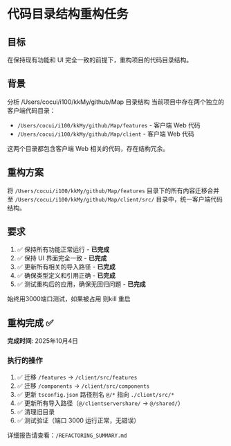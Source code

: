 # 代码目录结构重构任务

## 目标
在保持现有功能和 UI 完全一致的前提下，重构项目的代码目录结构。

## 背景
分析 /Users/cocui/i100/kkMy/github/Map 目录结构
当前项目中存在两个独立的客户端代码目录：
- `/Users/cocui/i100/kkMy/github/Map/features` - 客户端 Web 代码
- `/Users/cocui/i100/kkMy/github/Map/client` - 客户端 Web 代码

这两个目录都包含客户端 Web 相关的代码，存在结构冗余。

## 重构方案
将 `/Users/cocui/i100/kkMy/github/Map/features` 目录下的所有内容迁移合并至 `/Users/cocui/i100/kkMy/github/Map/client/src/` 目录中，统一客户端代码结构。

## 要求
1. ✅ 保持所有功能正常运行 - **已完成**
2. ✅ 保持 UI 界面完全一致 - **已完成**
3. ✅ 更新所有相关的导入路径 - **已完成**
4. ✅ 确保类型定义和引用正确 - **已完成**
5. ✅ 测试重构后的应用，确保无回归问题 - **已完成**

始终用3000端口测试，如果被占用 则kill 重启

## 重构完成 ✅

**完成时间**: 2025年10月4日

### 执行的操作
1. ✅ 迁移 `/features` → `/client/src/features`
2. ✅ 迁移 `/components` → `/client/src/components`
3. ✅ 更新 `tsconfig.json` 路径别名 `@/*` 指向 `./client/src/*`
4. ✅ 更新所有导入路径（`@/clientservershare/` → `@/shared/`）
5. ✅ 清理旧目录
6. ✅ 测试验证（端口 3000 运行正常，无错误）

详细报告请查看：`/REFACTORING_SUMMARY.md`

